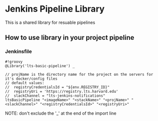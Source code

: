 # Jenkins Pipeline Library
This is a shared library for resuable pipelines 

## How to use library in your project pipeline

### Jenkinsfile
``` 
#!groovy
@Library('lts-basic-pipeline') _

// projName is the directory name for the project on the servers for it's docker/config files
// default values: 
//  registryCredentialsId = "${env.REGISTRY_ID}"
//  registryUri = 'https://registry.lts.harvard.edu'
//  slackChannel = "lts-jenkins-notifications"
ltsBasicPipeline "<imageName>" "<stackName>" "<projName>" "<slackChannel>" "<registryCredentialsId>" "<registryUri>" 
```

NOTE: don't exclude the '_' at the end of the import line
